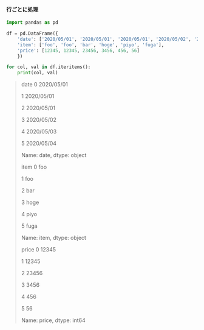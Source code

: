 #### 行ごとに処理

```py
import pandas as pd

df = pd.DataFrame({
    'date': ['2020/05/01', '2020/05/01', '2020/05/01', '2020/05/02', '2020/05/03', '2020/05/04'],
    'item': ['foo', 'foo', 'bar', 'hoge', 'piyo', 'fuga'],
    'price': [12345, 12345, 23456, 3456, 456, 56]
    })

for col, val in df.iteritems():
    print(col, val)
```

> date 0 2020/05/01
>
> 1 2020/05/01
>
> 2 2020/05/01
>
> 3 2020/05/02
>
> 4 2020/05/03
>
> 5 2020/05/04
>
> Name: date, dtype: object
>
> item 0 foo
>
> 1 foo
>
> 2 bar
>
> 3 hoge
>
> 4 piyo
>
> 5 fuga
>
> Name: item, dtype: object
>
> price 0 12345
>
> 1 12345
>
> 2 23456
>
> 3 3456
>
> 4 456
>
> 5 56
>
> Name: price, dtype: int64
